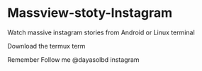 # Massview-stoty-Instagram
Watch massive instagram stories from Android or Linux terminal


Download the termux term

Remember Follow me @dayasolbd instagram 
